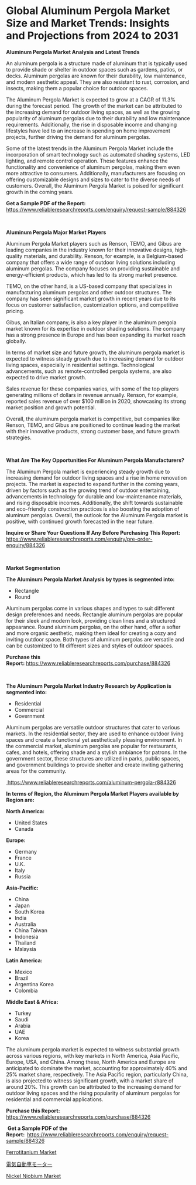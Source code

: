 <p><h1>Global Aluminum Pergola Market Size and Market Trends: Insights and Projections from 2024 to 2031</h1></p><p><strong>Aluminum Pergola Market Analysis and Latest Trends</strong></p>
<p><p>An aluminum pergola is a structure made of aluminum that is typically used to provide shade or shelter in outdoor spaces such as gardens, patios, or decks. Aluminum pergolas are known for their durability, low maintenance, and modern aesthetic appeal. They are also resistant to rust, corrosion, and insects, making them a popular choice for outdoor spaces.</p><p>The Aluminum Pergola Market is expected to grow at a CAGR of 11.3% during the forecast period. The growth of the market can be attributed to the increasing demand for outdoor living spaces, as well as the growing popularity of aluminum pergolas due to their durability and low maintenance requirements. Additionally, the rise in disposable income and changing lifestyles have led to an increase in spending on home improvement projects, further driving the demand for aluminum pergolas.</p><p>Some of the latest trends in the Aluminum Pergola Market include the incorporation of smart technology such as automated shading systems, LED lighting, and remote control operation. These features enhance the functionality and convenience of aluminum pergolas, making them even more attractive to consumers. Additionally, manufacturers are focusing on offering customizable designs and sizes to cater to the diverse needs of customers. Overall, the Aluminum Pergola Market is poised for significant growth in the coming years.</p></p>
<p><strong>Get a Sample PDF of the Report:&nbsp;</strong> <a href="https://www.reliableresearchreports.com/enquiry/request-sample/884326">https://www.reliableresearchreports.com/enquiry/request-sample/884326</a></p>
<p>&nbsp;</p>
<p><strong>Aluminum Pergola Major Market Players</strong></p>
<p><p>Aluminum Pergola Market players such as Renson, TEMO, and Gibus are leading companies in the industry known for their innovative designs, high-quality materials, and durability. Renson, for example, is a Belgium-based company that offers a wide range of outdoor living solutions including aluminum pergolas. The company focuses on providing sustainable and energy-efficient products, which has led to its strong market presence.</p><p>TEMO, on the other hand, is a US-based company that specializes in manufacturing aluminum pergolas and other outdoor structures. The company has seen significant market growth in recent years due to its focus on customer satisfaction, customization options, and competitive pricing.</p><p>Gibus, an Italian company, is also a key player in the aluminum pergola market known for its expertise in outdoor shading solutions. The company has a strong presence in Europe and has been expanding its market reach globally.</p><p>In terms of market size and future growth, the aluminum pergola market is expected to witness steady growth due to increasing demand for outdoor living spaces, especially in residential settings. Technological advancements, such as remote-controlled pergola systems, are also expected to drive market growth.</p><p>Sales revenue for these companies varies, with some of the top players generating millions of dollars in revenue annually. Renson, for example, reported sales revenue of over $100 million in 2020, showcasing its strong market position and growth potential.</p><p>Overall, the aluminum pergola market is competitive, but companies like Renson, TEMO, and Gibus are positioned to continue leading the market with their innovative products, strong customer base, and future growth strategies.</p></p>
<p>&nbsp;</p>
<p><strong>What Are The Key Opportunities For Aluminum Pergola Manufacturers?</strong></p>
<p><p>The Aluminum Pergola market is experiencing steady growth due to increasing demand for outdoor living spaces and a rise in home renovation projects. The market is expected to expand further in the coming years, driven by factors such as the growing trend of outdoor entertaining, advancements in technology for durable and low-maintenance materials, and rising disposable incomes. Additionally, the shift towards sustainable and eco-friendly construction practices is also boosting the adoption of aluminum pergolas. Overall, the outlook for the Aluminum Pergola market is positive, with continued growth forecasted in the near future.</p></p>
<p><strong>Inquire or Share Your Questions If Any Before Purchasing This Report:</strong> <a href="https://www.reliableresearchreports.com/enquiry/pre-order-enquiry/884326">https://www.reliableresearchreports.com/enquiry/pre-order-enquiry/884326</a></p>
<p>&nbsp;</p>
<p><strong>Market Segmentation</strong></p>
<p><strong>The Aluminum Pergola Market Analysis by types is segmented into:</strong></p>
<p><ul><li>Rectangle</li><li>Round</li></ul></p>
<p><p>Aluminum pergolas come in various shapes and types to suit different design preferences and needs. Rectangle aluminum pergolas are popular for their sleek and modern look, providing clean lines and a structured appearance. Round aluminum pergolas, on the other hand, offer a softer and more organic aesthetic, making them ideal for creating a cozy and inviting outdoor space. Both types of aluminum pergolas are versatile and can be customized to fit different sizes and styles of outdoor spaces.</p></p>
<p><strong>Purchase this Report:&nbsp;</strong><a href="https://www.reliableresearchreports.com/purchase/884326">https://www.reliableresearchreports.com/purchase/884326</a></p>
<p>&nbsp;</p>
<p><strong>The Aluminum Pergola Market Industry Research by Application is segmented into:</strong></p>
<p><ul><li>Residential</li><li>Commercial</li><li>Government</li></ul></p>
<p><p>Aluminum pergolas are versatile outdoor structures that cater to various markets. In the residential sector, they are used to enhance outdoor living spaces and create a functional yet aesthetically pleasing environment. In the commercial market, aluminum pergolas are popular for restaurants, cafes, and hotels, offering shade and a stylish ambiance for patrons. In the government sector, these structures are utilized in parks, public spaces, and government buildings to provide shelter and create inviting gathering areas for the community.</p></p>
<p><a href="https://www.reliableresearchreports.com/aluminum-pergola-r884326">&nbsp;https://www.reliableresearchreports.com/aluminum-pergola-r884326</a></p>
<p><strong>In terms of Region, the Aluminum Pergola Market Players available by Region are:</strong></p>
<p>
    <p> <strong> North America: </strong>
        <ul>
            <li>United States</li>
            <li>Canada</li>
        </ul>
        </p> 
    <p> <strong> Europe: </strong>
        <ul>
            <li>Germany</li>
            <li>France</li>
            <li>U.K.</li>
            <li>Italy</li>
            <li>Russia</li>
        </ul>
        </p> 
    <p> <strong> Asia-Pacific: </strong>
        <ul>
            <li>China</li>
            <li>Japan</li>
            <li>South Korea</li>
            <li>India</li>
            <li>Australia</li>
            <li>China Taiwan</li>
            <li>Indonesia</li>
            <li>Thailand</li>
            <li>Malaysia</li>
        </ul>
        </p> 
    <p> <strong> Latin America: </strong>
        <ul>
            <li>Mexico</li>
            <li>Brazil</li>
            <li>Argentina Korea</li>
            <li>Colombia</li>
        </ul>
        </p> 
    <p> <strong> Middle East & Africa: </strong>
        <ul>
            <li>Turkey</li>
            <li>Saudi</li>
            <li>Arabia</li>
            <li>UAE</li>
            <li>Korea</li>
        </ul>
    </p>
    </p>
<p><p>The aluminum pergola market is expected to witness substantial growth across various regions, with key markets in North America, Asia Pacific, Europe, USA, and China. Among these, North America and Europe are anticipated to dominate the market, accounting for approximately 40% and 25% market share, respectively. The Asia Pacific region, particularly China, is also projected to witness significant growth, with a market share of around 20%. This growth can be attributed to the increasing demand for outdoor living spaces and the rising popularity of aluminum pergolas for residential and commercial applications.</p></p>
<p><strong>Purchase this Report: </strong><a href="https://www.reliableresearchreports.com/purchase/884326">https://www.reliableresearchreports.com/purchase/884326</a></p>
<p>&nbsp;<strong>Get a Sample PDF of the Report:&nbsp;&nbsp;</strong><a href="https://www.reliableresearchreports.com/enquiry/request-sample/884326">https://www.reliableresearchreports.com/enquiry/request-sample/884326</a></p>
<p><strong></strong></p>
<p><p><a href="https://frill-swim-3cd.notion.site/Ferrotitanium-Market-Research-Report-Provides-thorough-Industry-Overview-which-offers-an-In-Depth-A-91304687e6b4401299d4142b3f46b0fc">Ferrotitanium Market</a></p><p><a href="https://github.com/oqoeusbvpadwjs08/Market-Research-Report-List-1/blob/main/239330722382.md">電気自動車モーター</a></p><p><a href="https://cautious-neon-760.notion.site/Global-Nickel-Niobium-Market-by-Types-Applications-and-Major-Players-with-Regional-Growth-Rate-An-3568bb5a554f4a3cb6ef7e47f11a7d65">Nickel Niobium Market</a></p></p>